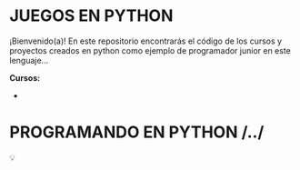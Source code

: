 # JUEGOS EN PYTHON

¡Bienvenido(a)! En este repositorio encontrarás el código de los cursos y proyectos creados en python como ejemplo de programador junior en este lenguaje...

**Cursos:**

* 

# PROGRAMANDO EN PYTHON /../

💡
